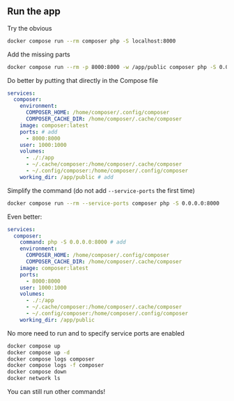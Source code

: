 ## Run the app

Try the obvious
```bash
docker compose run --rm composer php -S localhost:8000
```

Add the missing parts
```bash
docker compose run --rm -p 8000:8000 -w /app/public composer php -S 0.0.0.0:8000
```

Do better by putting that directly in the Compose file
```yaml
services:
  composer:
    environment:
      COMPOSER_HOME: /home/composer/.config/composer
      COMPOSER_CACHE_DIR: /home/composer/.cache/composer
    image: composer:latest
    ports: # add
      - 8000:8000
    user: 1000:1000
    volumes:
      - ./:/app
      - ~/.cache/composer:/home/composer/.cache/composer
      - ~/.config/composer:/home/composer/.config/composer
    working_dir: /app/public # add
```

Simplify the command (do not add `--service-ports` the first time)
```bash
docker compose run --rm --service-ports composer php -S 0.0.0.0:8000
```

Even better:
```yaml
services:
  composer:
    command: php -S 0.0.0.0:8000 # add
    environment:
      COMPOSER_HOME: /home/composer/.config/composer
      COMPOSER_CACHE_DIR: /home/composer/.cache/composer
    image: composer:latest
    ports:
      - 8000:8000
    user: 1000:1000
    volumes:
      - ./:/app
      - ~/.cache/composer:/home/composer/.cache/composer
      - ~/.config/composer:/home/composer/.config/composer
    working_dir: /app/public
```

No more need to run and to specify service ports are enabled
```bash
docker compose up
docker compose up -d
docker compose logs composer
docker compose logs -f composer
docker compose down
docker network ls
```
You can still run other commands!
